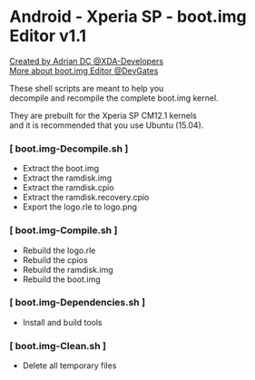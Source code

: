 # Android - Xperia SP - boot.img Editor v1.1
[Created by Adrian DC @XDA-Developers](http://forum.xda-developers.com/member.php?u=2233641)
<br />
[More about boot.img Editor @DevGates](http://adriandc.comeze.com/xperiaspbootimg.html)

These shell scripts are meant to help you<br />
decompile and recompile the complete boot.img kernel.

They are prebuilt for the Xperia SP CM12.1 kernels<br />
and it is recommended that you use Ubuntu (15.04). 



### [ boot.img-Decompile.sh ]
- Extract the boot.img
- Extract the ramdisk.img
- Extract the ramdisk.cpio
- Extract the ramdisk.recovery.cpio
- Export the logo.rle to logo.png

### [ boot.img-Compile.sh ]
- Rebuild the logo.rle
- Rebuild the cpios
- Rebuild the ramdisk.img
- Rebuild the boot.img

### [ boot.img-Dependencies.sh ]
- Install and build tools

### [ boot.img-Clean.sh ]
- Delete all temporary files
